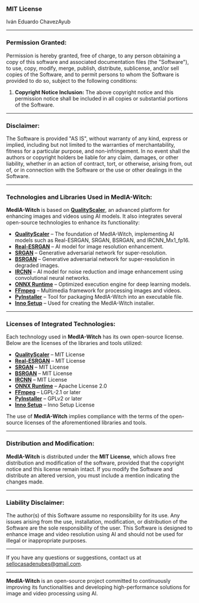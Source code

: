 ### **MIT License**

Iván Eduardo ChavezAyub

---

### **Permission Granted:**

Permission is hereby granted, free of charge, to any person obtaining a copy of this software and associated documentation files (the "Software"), to use, copy, modify, merge, publish, distribute, sublicense, and/or sell copies of the Software, and to permit persons to whom the Software is provided to do so, subject to the following conditions:

1. **Copyright Notice Inclusion:**
   The above copyright notice and this permission notice shall be included in all copies or substantial portions of the Software.

---

### **Disclaimer:**

The Software is provided "AS IS", without warranty of any kind, express or implied, including but not limited to the warranties of merchantability, fitness for a particular purpose, and non-infringement. In no event shall the authors or copyright holders be liable for any claim, damages, or other liability, whether in an action of contract, tort, or otherwise, arising from, out of, or in connection with the Software or the use or other dealings in the Software.

---

### **Technologies and Libraries Used in MedIA-Witch:**

**MedIA-Witch** is based on **[QualityScaler](https://github.com/Djdefrag/QualityScaler.git)**, an advanced platform for enhancing images and videos using AI models. It also integrates several open-source technologies to enhance its functionality:

- **[QualityScaler](https://github.com/Djdefrag/QualityScaler.git)** – The foundation of MedIA-Witch, implementing AI models such as Real-ESRGAN, SRGAN, BSRGAN, and IRCNN_Mx1_fp16.
- **[Real-ESRGAN](https://github.com/xinntao/Real-ESRGAN)** – AI model for image resolution enhancement.
- **[SRGAN](https://arxiv.org/abs/1609.04802)** – Generative adversarial network for super-resolution.
- **[BSRGAN](https://arxiv.org/abs/1901.05324)** – Generative adversarial network for super-resolution in degraded images.
- **[IRCNN](https://github.com/lipengFu/IRCNN.git)** – AI model for noise reduction and image enhancement using convolutional neural networks.
- **[ONNX Runtime](https://onnxruntime.ai/)** – Optimized execution engine for deep learning models.
- **[FFmpeg](https://ffmpeg.org/)** – Multimedia framework for processing images and videos.
- **[PyInstaller](https://www.pyinstaller.org/)** – Tool for packaging MedIA-Witch into an executable file.
- **[Inno Setup](http://www.jrsoftware.org/isinfo.php)** – Used for creating the MedIA-Witch installer.

---

### **Licenses of Integrated Technologies:**

Each technology used in **MedIA-Witch** has its own open-source license. Below are the licenses of the libraries and tools utilized:

- **[QualityScaler](https://github.com/Djdefrag/QualityScaler.git)** – MIT License
- **[Real-ESRGAN](https://github.com/xinntao/Real-ESRGAN)** – MIT License
- **[SRGAN](https://arxiv.org/abs/1609.04802)** – MIT License
- **[BSRGAN](https://arxiv.org/abs/1901.05324)** – MIT License
- **[IRCNN](https://github.com/lipengFu/IRCNN.git)** – MIT License
- **[ONNX Runtime](https://onnxruntime.ai/)** – Apache License 2.0
- **[FFmpeg](https://ffmpeg.org/)** – LGPL-2.1 or later
- **[PyInstaller](https://www.pyinstaller.org/)** – GPLv2 or later
- **[Inno Setup](http://www.jrsoftware.org/isinfo.php)** – Inno Setup License

The use of **MedIA-Witch** implies compliance with the terms of the open-source licenses of the aforementioned libraries and tools.

---

### **Distribution and Modification:**

**MedIA-Witch** is distributed under the **MIT License**, which allows free distribution and modification of the software, provided that the copyright notice and this license remain intact. If you modify the Software and distribute an altered version, you must include a mention indicating the changes made.

---

### **Liability Disclaimer:**

The author(s) of this Software assume no responsibility for its use. Any issues arising from the use, installation, modification, or distribution of the Software are the sole responsibility of the user. This Software is designed to enhance image and video resolution using AI and should not be used for illegal or inappropriate purposes.

---

If you have any questions or suggestions, contact us at [sellocasadenubes@gmail.com](mailto:sellocasadenubes@gmail.com).

---

**MedIA-Witch** is an open-source project committed to continuously improving its functionalities and developing high-performance solutions for image and video processing using AI.
